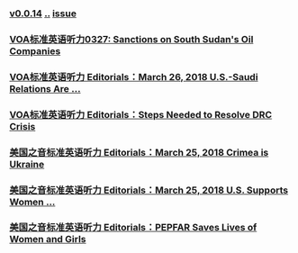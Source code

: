 ### [v0.0.14](https://github.com/littleflute/english/edit/master/voa/Editorials/readme.md) [..](..) [issue](https://github.com/littleflute/english/issues/54)

### [VOA标准英语听力0327: Sanctions on South Sudan's Oil Companies](https://mp.weixin.qq.com/s?__biz=MzIxMTUzOTUzOA==&mid=100001149&idx=6&sn=83795fb5c7769ac9c7c33128d3bbd948&chksm=1752864020250f56c8860af1de910d327d81da559c0e3c8d0b1ca08b9e1528f81e76bed46971&mpshare=1&scene=24&srcid=0328TqjEYnbUnHwg2VlBYywD#rd)
### [VOA标准英语听力 Editorials：March 26, 2018 U.S.-Saudi Relations Are ...](https://mp.weixin.qq.com/s?__biz=MzIxMTUzOTUzOA==&mid=100001149&idx=5&sn=2c713115cbf031971173dcae3e989078&chksm=1752864020250f569ed75d673526fb79cb42632b905c8597f51dd234f40a9f7427f70e0037a8&mpshare=1&scene=24&srcid=0328MNAB7fUT2dpb5AZS3F4G#rd)
### [VOA标准英语听力 Editorials：Steps Needed to Resolve DRC Crisis](https://mp.weixin.qq.com/s?__biz=MzIxMTUzOTUzOA==&mid=100001149&idx=4&sn=904bd6ed2c305062062bd17547ce625f&chksm=1752864020250f56ab4a8e8fd053ba2a809ddcf35a6dc96983ecde59747140dcc42e02419731&mpshare=1&scene=24&srcid=0328AW82sB6aYWvjbk8pCxCQ#rd)
### [美国之音标准英语听力 Editorials：March 25, 2018 Crimea is Ukraine](https://mp.weixin.qq.com/s?__biz=MzIxMTUzOTUzOA==&mid=100001149&idx=3&sn=649859a53f797aa1f7fadc53c337e7ca&chksm=1752864020250f5687e14095e8838d4ed1acd7c341211a2943f8d488ab2983d09c5263df10ab&mpshare=1&scene=24&srcid=0328ShheVFG0lgl11LaLjEMt#rd)
### [美国之音标准英语听力 Editorials：March 25, 2018 U.S. Supports Women ...](https://mp.weixin.qq.com/s?__biz=MzIxMTUzOTUzOA==&mid=100001149&idx=2&sn=120d631dd4ef8767ca6a1e3ba8b1dd63&chksm=1752864020250f5639b69514f48cbf0feab4652b866dc58e753cd67e79b47e82939337cb3d5a&mpshare=1&scene=24&srcid=0328XWGeWujTrS3x3HkuNyy7#rd)
### [美国之音标准英语听力 Editorials：PEPFAR Saves Lives of Women and Girls](https://mp.weixin.qq.com/s?__biz=MzIxMTUzOTUzOA==&mid=100001149&idx=1&sn=8efff039492a78f717cd3e05dc3e9b3c&chksm=1752864020250f56c9cecd510ad5c5d5bb0515015b449dfbf8682b3bd71c69146019306f3198&mpshare=1&scene=24&srcid=0328Onh7T9lsxHF1lX3UsNXg#rd)
